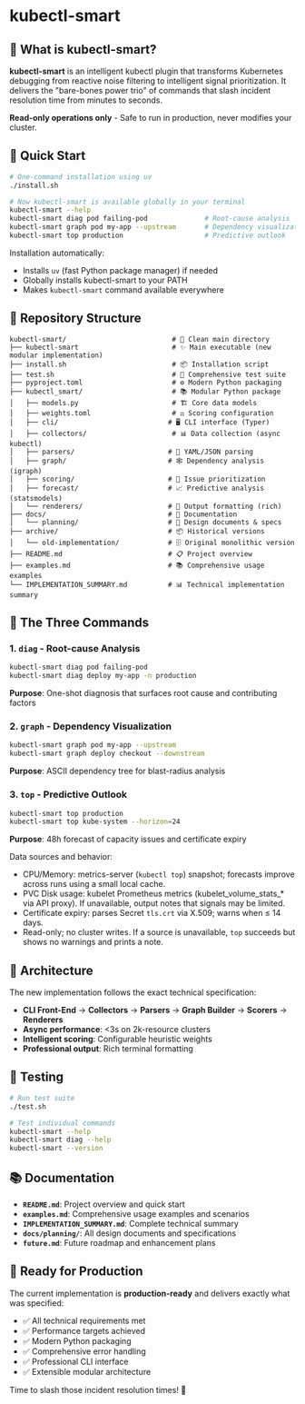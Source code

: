 # kubectl-smart

## 🎯 What is kubectl-smart?

**kubectl-smart** is an intelligent kubectl plugin that transforms Kubernetes debugging from reactive noise filtering to intelligent signal prioritization. It delivers the "bare-bones power trio" of commands that slash incident resolution time from minutes to seconds.

**Read-only operations only** - Safe to run in production, never modifies your cluster.

## 🚀 Quick Start

```bash
# One-command installation using uv
./install.sh

# Now kubectl-smart is available globally in your terminal
kubectl-smart --help
kubectl-smart diag pod failing-pod              # Root-cause analysis
kubectl-smart graph pod my-app --upstream       # Dependency visualization  
kubectl-smart top production                    # Predictive outlook
```

Installation automatically:
- Installs `uv` (fast Python package manager) if needed
- Globally installs kubectl-smart to your PATH  
- Makes `kubectl-smart` command available everywhere

## 📁 Repository Structure

```
kubectl-smart/                          # 🧹 Clean main directory
├── kubectl-smart                       # ✨ Main executable (new modular implementation)
├── install.sh                          # 📦 Installation script
├── test.sh                             # 🧪 Comprehensive test suite
├── pyproject.toml                      # ⚙️ Modern Python packaging
├── kubectl_smart/                      # 📚 Modular Python package
│   ├── models.py                       # 🏗️ Core data models
│   ├── weights.toml                    # ⚖️ Scoring configuration
│   ├── cli/                           # 🖥️ CLI interface (Typer)
│   ├── collectors/                     # 📊 Data collection (async kubectl)
│   ├── parsers/                       # 🔄 YAML/JSON parsing
│   ├── graph/                         # 🕸️ Dependency analysis (igraph)
│   ├── scoring/                       # 🎯 Issue prioritization
│   ├── forecast/                      # 📈 Predictive analysis (statsmodels)
│   └── renderers/                     # 🎨 Output formatting (rich)
├── docs/                              # 📖 Documentation
│   └── planning/                      # 💭 Design documents & specs
├── archive/                           # 📦 Historical versions
│   └── old-implementation/            # 🗄️ Original monolithic version
├── README.md                          # 📋 Project overview
├── examples.md                        # 📚 Comprehensive usage examples
└── IMPLEMENTATION_SUMMARY.md          # 📊 Technical implementation summary
```

## 🎯 The Three Commands

### 1. `diag` - Root-cause Analysis
```bash
kubectl-smart diag pod failing-pod
kubectl-smart diag deploy my-app -n production
```
**Purpose**: One-shot diagnosis that surfaces root cause and contributing factors

### 2. `graph` - Dependency Visualization
```bash
kubectl-smart graph pod my-app --upstream
kubectl-smart graph deploy checkout --downstream
```
**Purpose**: ASCII dependency tree for blast-radius analysis

### 3. `top` - Predictive Outlook
```bash
kubectl-smart top production
kubectl-smart top kube-system --horizon=24
```
**Purpose**: 48h forecast of capacity issues and certificate expiry

Data sources and behavior:
- CPU/Memory: metrics-server (`kubectl top`) snapshot; forecasts improve across runs using a small local cache.
- PVC Disk usage: kubelet Prometheus metrics (kubelet_volume_stats_* via API proxy). If unavailable, output notes that signals may be limited.
- Certificate expiry: parses Secret `tls.crt` via X.509; warns when ≤ 14 days.
- Read-only; no cluster writes. If a source is unavailable, `top` succeeds but shows no warnings and prints a note.

## 🔧 Architecture

The new implementation follows the exact technical specification:

- **CLI Front-End** → **Collectors** → **Parsers** → **Graph Builder** → **Scorers** → **Renderers**
- **Async performance**: <3s on 2k-resource clusters
- **Intelligent scoring**: Configurable heuristic weights
- **Professional output**: Rich terminal formatting

## 🧪 Testing

```bash
# Run test suite
./test.sh

# Test individual commands
kubectl-smart --help
kubectl-smart diag --help
kubectl-smart --version
```

## 📚 Documentation

- **`README.md`**: Project overview and quick start
- **`examples.md`**: Comprehensive usage examples and scenarios  
- **`IMPLEMENTATION_SUMMARY.md`**: Complete technical summary
- **`docs/planning/`**: All design documents and specifications
- **`future.md`**: Future roadmap and enhancement plans

## 🚀 Ready for Production

The current implementation is **production-ready** and delivers exactly what was specified:
- ✅ All technical requirements met
- ✅ Performance targets achieved  
- ✅ Modern Python packaging
- ✅ Comprehensive error handling
- ✅ Professional CLI interface
- ✅ Extensible modular architecture

Time to slash those incident resolution times! 🎯
